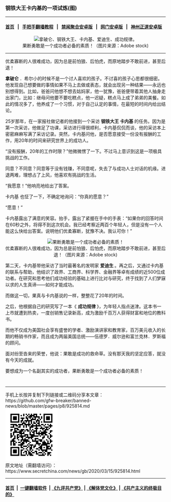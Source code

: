 ### 钢铁大王卡内基的一项试炼(图)
------------------------

#### [首页](https://github.com/gfw-breaker/banned-news/blob/master/README.md) &nbsp;&nbsp;|&nbsp;&nbsp; [手把手翻墙教程](https://github.com/gfw-breaker/guides/wiki) &nbsp;&nbsp;|&nbsp;&nbsp; [禁闻聚合安卓版](https://github.com/gfw-breaker/bn-android) &nbsp;&nbsp;|&nbsp;&nbsp; [网门安卓版](https://github.com/oGate2/oGate) &nbsp;&nbsp;|&nbsp;&nbsp; [神州正道安卓版](https://github.com/SzzdOgate/update) 



<div class="article_right" style="fone-color:#000">
 <p style="text-align:center">
  <img alt="拿破仑、钢铁大王、卡内基、爱迪生、成功规律。" src="//img3.secretchina.com/pic/2020/3-14/p2647962a461412471-ss.jpg" style="height:337px; width:600px"/>
  <br>
   果断勇敢是一个成功者必备的素质！（图片来源：Adobe stock)
   <span id="hideid" name="hideid" style="color:red;display:none;">
    <span href="https://www.secretchina.com">
    </span>
   </span>
  </br>
 </p>
 <div id="txt-mid1-t21-2017">
  

---


  </div>
 </div>
 <p>
  优柔寡断的人很难成功，因为总是前怕狼、后怕虎，而原地踏步不敢前进，甚至后退！
  <span id="hideid" name="hideid" style="color:red;display:none;">
   <span href="https://www.secretchina.com">
   </span>
  </span>
 </p>
 <p>
  <strong>
   <span href="https://www.secretchina.com/news/gb/tag/拿破仑" target="_blank">
    拿破仑
   </span>
  </strong>
  ．希尔小的时候不是一个讨人喜欢的孩子。不讨喜的孩子心思都很细密。他发现自己想要做的事情如果不马上去做或表态，就会出现另一种结果——永远也别想得到。比如，爸爸问他想不想去姑妈家，他一犹豫，爸爸便带着其他人抽身走出家门，比如：继母问他要不要吃糕点，他一迟疑，糕点马上成了弟弟的美餐。如此的情况多了，他养成了一个习惯，对于自己认定的事情，在最短的时间内给出结论。
 </p>
 <p>
  25岁那年，在一家报社做记者的他接到一个采访
  <strong>
   <span href="https://www.secretchina.com/news/gb/tag/钢铁大王" target="_blank">
    钢铁大王
   </span>
   卡内基
  </strong>
  的任务。因为是第一次采访，他做足了功课，采访进行得很顺利，卡内基侃侃而谈，他的采访本上密密麻麻写满了采访记录。突然，卡内基问他，是否愿意接受一份没有报酬的工作，用20年的时间来研究世界上的成功人。
 </p>
 <p>
  “没有报酬，20年的工作时限？”他微微愣了一下。不过马上意识到这是一项极具挑战的工作。
 </p>
 <p>
  同意？不同意？同意等于没有钱赚，不同意呢，失去了与成功人士对话的机缘。进退两难，理想占了上风，他喜欢有挑战的生活。
 </p>
 <p>
  “我愿意！”他响亮地给出了答案。
 </p>
 <p>
  <span href="https://www.secretchina.com/news/gb/tag/卡内基" target="_blank">
   卡内基
  </span>
  也怔了一下，不确定地询问：“你真的愿意？”
 </p>
 <p>
  “愿意！”
 </p>
 <p>
  卡内基露出了满意的笑容。抬手，露出了紧握在手中的手表：“如果你的回答时间在60秒之外，将得不到这次机会。我已经考察近两百个年轻人，但是没有一个人能这么快给出答案。说明他们优柔寡断，犹豫不决。我认可你！”
 </p>
 <p style="text-align: center;">
  <img alt="果断勇敢是一个成功者必备的素质！" src="//img3.secretchina.com/pic/2020/3-11/p2645162a6754324-ss.jpg" style="height:399px; width:600px"/>
  <br>
   优柔寡断的人很难成功，因为总是前怕狼、后怕虎，而原地踏步不敢前进，甚至后退！（图片来源：Adobe stock)
  </br>
 </p>
 <p>
  第二天，卡内基带他采访了当时最著名的发明家
  <strong>
   <span href="https://www.secretchina.com/news/gb/tag/爱迪生" target="_blank">
    爱迪生
   </span>
  </strong>
  。再之后，又通过卡内基的联系与帮助，他结识了政界、工商界、科学界、金融界等卓有成绩的近500位成功者。在研究和思考他们成功经验的基础上进行比对与研究，终于找到了人们梦寐以求的人生真谛——如何才能成功。
 </p>
 <p>
  而做这一切，果真与卡内基说的一样，整整花了20年的时间。
 </p>
 <p>
  之后，他根据自己的研究写了一本《
  <strong>
   <span href="https://www.secretchina.com/news/gb/tag/成功规律" target="_blank">
    成功规律
   </span>
  </strong>
  》，为年轻人指点迷津。这本书一上市就遭到热卖，一度创销售记录新高，成为激励千百万人获得财富和地位的教科书。
 </p>
 <p>
  而他不仅成为美国社会享有盛誉的学者、激励演讲家和教育家，百万美元收入的长期的畅销书作家，而且成为两届美国总统——伍德罗．威尔逊和富兰克林．罗斯福的顾问。
 </p>
 <p>
  面对纷至沓来的荣誉，他说：果敢是成功的救命草。没有那天我的坚定应答，就没有今天的成就。
 </p>
 <p>
  要想成为一个名副其实的成功者，果断勇敢是一个成功者必备的素质！
  <center>
   <div>
    <div id="txt-mid2-t22-2017" style="display: block;  max-height: 351px;  overflow: hidden;">
     <div id="SC-21xxx">
     </div>
     <ins class="adsbygoogle" data-ad-client="ca-pub-1276641434651360" data-ad-format="auto" data-ad-slot="4301710469" data-full-width-responsive="true" style="display:block">
     </ins>
    </div>
   </div>
  </center>
  <div style="padding-top:12px;">
  </div>
 </p>
</div>

<hr/>
手机上长按并复制下列链接或二维码分享本文章：<br/>
https://github.com/gfw-breaker/banned-news/blob/master/pages/p8/925814.md <br/>
<a href='https://github.com/gfw-breaker/banned-news/blob/master/pages/p8/925814.md'><img src='https://github.com/gfw-breaker/banned-news/blob/master/pages/p8/925814.md.png'/></a> <br/>
原文地址（需翻墙访问）：https://www.secretchina.com/news/gb/2020/03/15/925814.html


------------------------
#### [首页](https://github.com/gfw-breaker/banned-news/blob/master/README.md) &nbsp;|&nbsp; [一键翻墙软件](https://github.com/gfw-breaker/nogfw/blob/master/README.md) &nbsp;| [《九评共产党》](https://github.com/gfw-breaker/9ping.md/blob/master/README.md#九评之一评共产党是什么) | [《解体党文化》](https://github.com/gfw-breaker/jtdwh.md/blob/master/README.md) | [《共产主义的终极目的》](https://github.com/gfw-breaker/gczydzjmd.md/blob/master/README.md)


<img src='http://gfw-breaker.win/banned-news/pages/p8/925814.md' width='0px' height='0px'/>